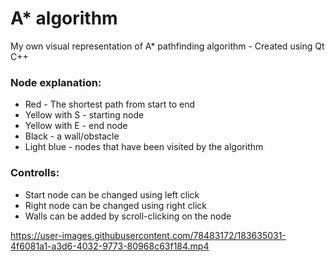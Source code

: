 # A* algorithm
My own visual representation of A* pathfinding algorithm - Created using Qt C++

### Node explanation:
- Red - The shortest path from start to end
- Yellow with S - starting node
- Yellow with E - end node
- Black - a wall/obstacle
- Light blue - nodes that have been visited by the algorithm

### Controlls:
- Start node can be changed using left click
- Right node can be changed using right click
- Walls can be added by scroll-clicking on the node








https://user-images.githubusercontent.com/78483172/183635031-4f6081a1-a3d6-4032-9773-80968c63f184.mp4


